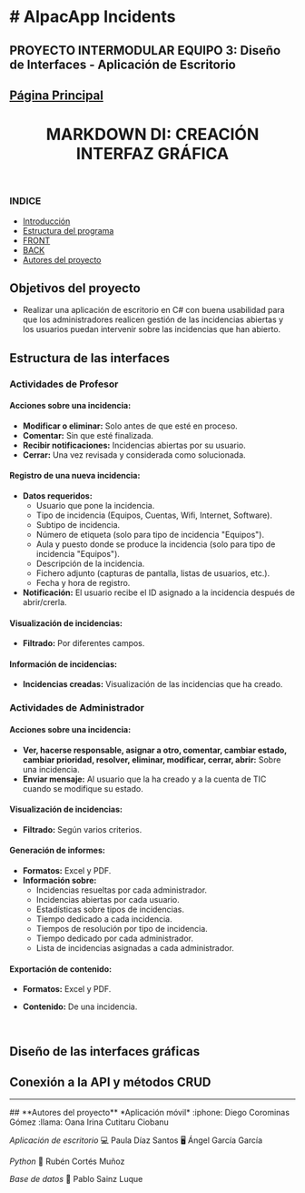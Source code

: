 # # AlpacApp Incidents
## PROYECTO INTERMODULAR EQUIPO 3: Diseño de Interfaces - Aplicación de Escritorio
## [Página Principal](https://github.com/Kangelx/Proyecto2024-2025/blob/main/README.md)
</head>
  <body>
    <header class="page-header" role="banner">
      <h1 class="project-name">MARKDOWN DI: CREACIÓN INTERFAZ GRÁFICA</h1>
    </header>
   

<h3 id="indice">INDICE</h3>
    <ul>
      <li><a href="#objetivos">Introducción</a></li>
      <li><a href="#estructura">Estructura del programa</a></li>
      <li><a href="#front">FRONT</a></li>
      <li><a href="#back">BACK</a></li>
      <li><a href="#autores">Autores del proyecto</a></li>
      </ul>
    
    

<div id='objetivos'/>

## Objetivos del proyecto

- Realizar una aplicación de escritorio en C# con buena usabilidad para que los administradores realicen gestión de las incidencias abiertas y los usuarios puedan intervenir sobre las incidencias que han abierto.


<div id='estructura'/>

## Estructura de las interfaces 

 ### Actividades de Profesor

#### Acciones sobre una incidencia:
- **Modificar o eliminar:** Solo antes de que esté en proceso.
- **Comentar:** Sin que esté finalizada.
- **Recibir notificaciones:** Incidencias abiertas por su usuario.
- **Cerrar:** Una vez revisada y considerada como solucionada.

#### Registro de una nueva incidencia:
- **Datos requeridos:**
  - Usuario que pone la incidencia.
  - Tipo de incidencia (Equipos, Cuentas, Wifi, Internet, Software).
  - Subtipo de incidencia.
  - Número de etiqueta (solo para tipo de incidencia "Equipos").
  - Aula y puesto donde se produce la incidencia (solo para tipo de incidencia "Equipos").
  - Descripción de la incidencia.
  - Fichero adjunto (capturas de pantalla, listas de usuarios, etc.).
  - Fecha y hora de registro.
- **Notificación:** El usuario recibe el ID asignado a la incidencia después de abrir/crerla.

#### Visualización de incidencias:
- **Filtrado:** Por diferentes campos.

#### Información de incidencias:
- **Incidencias creadas:** Visualización de las incidencias que ha creado.

### Actividades de Administrador

#### Acciones sobre una incidencia:
- **Ver, hacerse responsable, asignar a otro, comentar, cambiar estado, cambiar prioridad, resolver, eliminar, modificar, cerrar, abrir:** Sobre una incidencia.
- **Enviar mensaje:** Al usuario que la ha creado y a la cuenta de TIC cuando se modifique su estado.

#### Visualización de incidencias:
- **Filtrado:** Según varios criterios.

#### Generación de informes:
- **Formatos:** Excel y PDF.
- **Información sobre:**
  - Incidencias resueltas por cada administrador.
  - Incidencias abiertas por cada usuario.
  - Estadísticas sobre tipos de incidencias.
  - Tiempo dedicado a cada incidencia.
  - Tiempos de resolución por tipo de incidencia.
  - Tiempo dedicado por cada administrador.
  - Lista de incidencias asignadas a cada administrador.

#### Exportación de contenido:
- **Formatos:** Excel y PDF.
- **Contenido:** De una incidencia.



    ```


<div id='front'/>

## Diseño de las interfaces gráficas





<div id='back'/>

## Conexión a la API y métodos CRUD


---
<div id='autores'/>
## **Autores del proyecto**
*Aplicación móvil*
:iphone: Diego Corominas Gómez
:llama: Oana Irina Cutitaru Ciobanu

*Aplicación de escritorio*
:computer: Paula Díaz Santos
:desktop_computer: Ángel García García

*Python*
:snake: Rubén Cortés Muñoz

*Base de datos*
:file_folder: Pablo Sainz Luque
</body>
</html>

  
